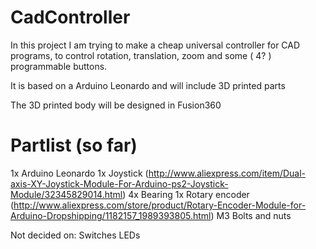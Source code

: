 # CadController

In this project I am trying to make a cheap universal controller for CAD programs, to
control rotation, translation, zoom and some ( 4? ) programmable buttons.

It is based on a Arduino Leonardo and will include 3D printed parts

The 3D printed body will be designed in Fusion360

# Partlist (so far)

1x Arduino Leonardo
1x Joystick (http://www.aliexpress.com/item/Dual-axis-XY-Joystick-Module-For-Arduino-ps2-Joystick-Module/32345829014.html)
4x Bearing
1x Rotary encoder (http://www.aliexpress.com/store/product/Rotary-Encoder-Module-for-Arduino-Dropshipping/1182157_1989393805.html)
M3 Bolts and nuts

Not decided on:
Switches
LEDs 
